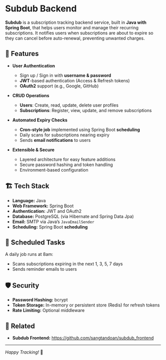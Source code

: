 # Subdub Backend

**Subdub** is a subscription tracking backend service, built in **Java with Spring Boot**, that helps users monitor and manage their recurring subscriptions. It notifies users when subscriptions are about to expire so they can cancel before auto-renewal, preventing unwanted charges.

## 🚀 Features

- **User Authentication**

    - Sign up / Sign in with **username & password**
    - **JWT**-based authentication (Access & Refresh tokens)
    - **OAuth2** support (e.g., Google, GitHub)

- **CRUD Operations**

    - **Users**: Create, read, update, delete user profiles
    - **Subscriptions**: Register, view, update, and remove subscriptions

- **Automated Expiry Checks**

    - **Cron-style job** implemented using Spring Boot **scheduling**
    - Daily scans for subscriptions nearing expiry
    - Sends **email notifications** to users

- **Extensible & Secure**
    - Layered architecture for easy feature additions
    - Secure password hashing and token handling
    - Environment-based configuration

## 🏗️ Tech Stack

- **Language:** Java
- **Web Framework:** Spring Boot
- **Authentication:** JWT and OAuth2
- **Database:** PostgreSQL (via Hibernate and Spring Data Jpa)
- **Email:** SMTP via Java’s `JavaEmailSender`
- **Scheduling:** Spring Boot **scheduling**

## 🔄 Scheduled Tasks

A daily job runs at 8am:

- Scans subscriptions expiring in the next 1, 3, 5, 7 days
- Sends reminder emails to users

## 🛡️ Security

- **Password Hashing:** bcrypt
- **Token Storage:** In-memory or persistent store (Redis) for refresh tokens
- **Rate Limiting:** Optional middleware

## 🤝 Related

- **Subdub Frontend:** https://github.com/sangtandoan/subdub_frontend

---

_Happy Tracking!_ 🚀
